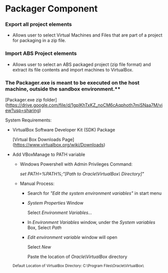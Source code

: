# Packager Component

### Export all project elements

  - Allows user to select Virtual Machines and Files that are part of a project for packaging in a zip file.

### Import ABS Project elements

  - Allows user to select an ABS packaged project (zip file format) and extract its file contents and import machines to VirtualBox.

### The Packager.exe is meant to be executed on the host machine, outside the sandbox environment.**

[Packager.exe zip folder] (https://drive.google.com/file/d/1gpIKhTxKZ_noCM6cAqphoth7miSNaa7M/view?usp=sharing)

System Requirements:

* VirtualBox Software Developer Kit (SDK) Package

  [Virtual Box Downloads Page] (https://www.virtualbox.org/wiki/Downloads)
  
* Add VBoxManage to PATH variable
  
  - Windows Powershell with Admin Privileges Command:
  
    _set PATH=%PATH%;"[Path to Oracle\VirtualBox\ Directory]"_
  
  - Manual Process:
    
    - Search for *"Edit the system environment variables"* in start menu
    
    - *System Properties* Window
    
      Select *Environment Variables...*
    
    - In *Environment Variables* window, under the *System variables* Box, Select *Path*
    
    - *Edit environment variable* window will open
    
      Select *New*
    
      Paste the location of *Oracle\VirtualBox* directory
  
  
  <sub>Default Location of VirtualBox Directory: C:\Program Files\Oracle\VirtualBox\ </sub>
    
